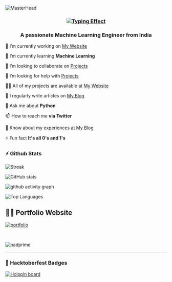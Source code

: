 ![MasterHead](https://mir-s3-cdn-cf.behance.net/project_modules/max_1200/81bb4b165684019.640b6038d133e.gif)


<center>

<h3 align="center">

[![Typing Effect](https://readme-typing-svg.herokuapp.com?font=poppins&size=25&pause=1000&color=F7F7F7&width=435&lines=Hi+%F0%9F%91%8B+%2C+I'm+Nadeem+!+)](https://git.io/typing-svg)

</h3>

</center>

<h3 align="center">A passionate Machine Learning Engineer from India</h3>


🔭 I’m currently working on [My Website](https://nadprime.github.io) 

🌱 I’m currently learning **Machine Learning**

👯 I’m looking to collaborate on [Projects](.)

🤝 I’m looking for help with [Projects](.)

👨‍💻 All of my projects are available at [My Website](https://nadprime.github.io/)

📝 I regularly write articles on [My Blog](https://nadprime.github.io/blog.html)

💬 Ask me about **Python**

📫 How to reach me **via Twitter**

📄 Know about my experiences [at My Blog](https://nadprime.github.io/blog.html)

⚡ Fun fact **It's all 0's and 1's**


### :zap: Github Stats

![Streak](https://streak-stats.demolab.com?user=nadprime&theme=radical&card_width=1080)

![GitHub stats](https://github-readme-stats.vercel.app/api?username=nadprime&show_icons=true&theme=radical&card_width=1080)

![github activity graph](https://github-readme-activity-graph.vercel.app/graph?username=nadprime&bg_color=000000&color=417e86&line=ff0000&point=948484&area=true&hide_border=true)

![Top Languages](https://github-readme-stats.vercel.app/api/top-langs/?username=nadprime&layout=compact&theme=radical&card_width=1080)



## 👨‍💻 Portfolio Website
[![portfolio](https://img.shields.io/badge/my_portfolio-000?style=for-the-badge&logo=ko-fi&logoColor=white)](https://nadprime.github.io/)


</br>
<p align="left"> <img src="https://komarev.com/ghpvc/?username=nadprime&label=Profile%20views&color=0e75b6&style=flat" alt="nadprime" /> </p>

---

<h3 align="left">🏅 Hacktoberfest Badges</h3>

[![Holopin board](https://holopin.me/nadprime)](https://holopin.io/@nadprime)


